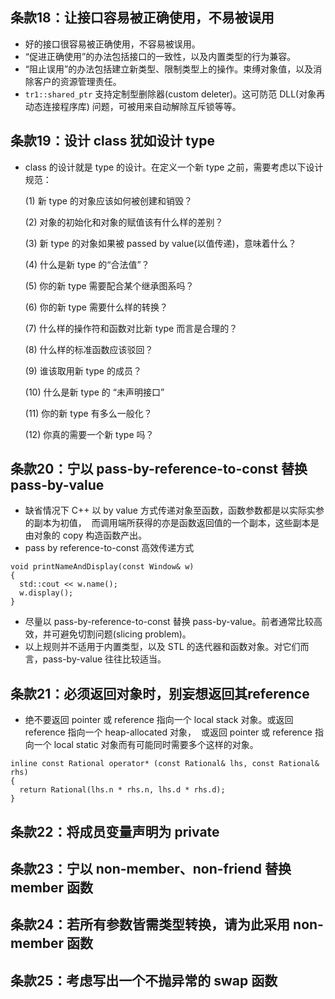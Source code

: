 ## 条款18：让接口容易被正确使用，不易被误用

* 好的接口很容易被正确使用，不容易被误用。
* “促进正确使用”的办法包括接口的一致性，以及内置类型的行为兼容。
* “阻止误用”的办法包括建立新类型、限制类型上的操作。束缚对象值，以及消除客户的资源管理责任。
* `tr1::shared_ptr` 支持定制型删除器(custom deleter)。这可防范 DLL(对象再动态连接程序库) 问题，可被用来自动解除互斥锁等等。

## 条款19：设计 class 犹如设计 type

* class 的设计就是 type 的设计。在定义一个新 type 之前，需要考虑以下设计规范：

  (1) 新 type 的对象应该如何被创建和销毁？
  
  (2) 对象的初始化和对象的赋值该有什么样的差别？
  
  (3) 新 type 的对象如果被 passed by value(以值传递)，意味着什么？
  
  (4) 什么是新 type 的“合法值”？ 
  
  (5) 你的新 type 需要配合某个继承图系吗？
  
  (6) 你的新 type 需要什么样的转换？
  
  (7) 什么样的操作符和函数对比新 type 而言是合理的？
  
  (8) 什么样的标准函数应该驳回？
  
  (9) 谁该取用新 type 的成员？
  
  (10) 什么是新 type 的 “未声明接口”
  
  (11) 你的新 type 有多么一般化？
  
  (12) 你真的需要一个新 type 吗？

## 条款20：宁以 pass-by-reference-to-const 替换 pass-by-value

* 缺省情况下 C++ 以 by value 方式传递对象至函数，函数参数都是以实际实参的副本为初值，
  而调用端所获得的亦是函数返回值的一个副本，这些副本是由对象的 copy 构造函数产出。
  
* pass by reference-to-const 高效传递方式

```
void printNameAndDisplay(const Window& w)
{
  std::cout << w.name();
  w.display();
}
```

* 尽量以 pass-by-reference-to-const 替换 pass-by-value。前者通常比较高效，并可避免切割问题(slicing problem)。
* 以上规则并不适用于内置类型，以及 STL 的迭代器和函数对象。对它们而言，pass-by-value 往往比较适当。

## 条款21：必须返回对象时，别妄想返回其reference

* 绝不要返回 pointer 或 reference 指向一个 local stack 对象。或返回 reference 指向一个 heap-allocated 对象，
  或返回 pointer 或 reference 指向一个 local static 对象而有可能同时需要多个这样的对象。

```
inline const Rational operator* (const Rational& lhs, const Rational& rhs)
{
  return Rational(lhs.n * rhs.n, lhs.d * rhs.d);
}
```

## 条款22：将成员变量声明为 private

## 条款23：宁以 non-member、non-friend 替换 member 函数

## 条款24：若所有参数皆需类型转换，请为此采用 non-member 函数

## 条款25：考虑写出一个不抛异常的 swap 函数
